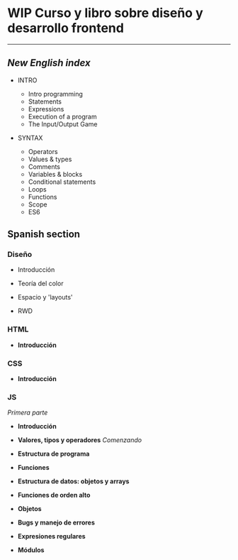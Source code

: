 # WIP Curso y libro sobre diseño y desarrollo frontend

---
## *New English index*

- INTRO  
  - Intro programming  
  - Statements  
  - Expressions  
  - Execution of a program  
  - The Input/Output Game  


- SYNTAX  
  - Operators  
  - Values & types  
  - Comments  
  - Variables & blocks  
  - Conditional statements  
  - Loops  
  - Functions  
  - Scope  
  - ES6

## Spanish section

### Diseño

- Introducción

- Teoría del color

- Espacio y 'layouts'

- RWD

### HTML

- **Introducción**

### CSS

- **Introducción**

### JS

*Primera parte*

- **Introducción**

- **Valores, tipos y operadores** *Comenzando*

- **Estructura de programa**

- **Funciones**

- **Estructura de datos: objetos y arrays**

- **Funciones de orden alto**

- **Objetos**

- **Bugs y manejo de errores**

- **Expresiones regulares**

- **Módulos**
